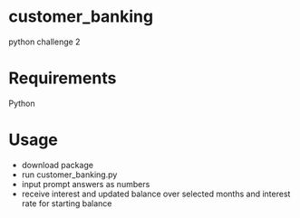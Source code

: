 # customer_banking
 python challenge 2

# Requirements
Python

# Usage
- download package
- run customer_banking.py
- input prompt answers as numbers
- receive interest and updated balance over selected months and interest rate for starting balance